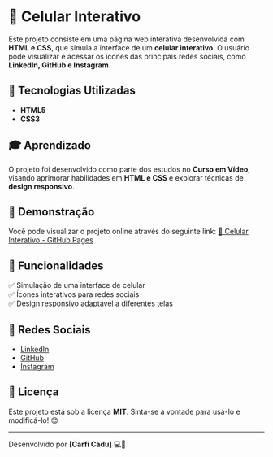 # 📱 Celular Interativo

Este projeto consiste em uma página web interativa desenvolvida com **HTML e CSS**, que simula a interface de um **celular interativo**. O usuário pode visualizar e acessar os ícones das principais redes sociais, como **LinkedIn, GitHub e Instagram**.

## 🚀 Tecnologias Utilizadas
- **HTML5**
- **CSS3**

## 🎓 Aprendizado
O projeto foi desenvolvido como parte dos estudos no **Curso em Vídeo**, visando aprimorar habilidades em **HTML e CSS** e explorar técnicas de **design responsivo**.

## 🔗 Demonstração
Você pode visualizar o projeto online através do seguinte link:
[🔗 Celular Interativo - GitHub Pages](https://caducarfi.github.io/Projeto-social/)

## 📌 Funcionalidades
✅ Simulação de uma interface de celular <br>
✅ Ícones interativos para redes sociais <br>
✅ Design responsivo adaptável a diferentes telas <br>

## 🔗 Redes Sociais
- [LinkedIn](https://www.linkedin.com/in/carlos-eduardo-carfi-1994032ab/)
- [GitHub](https://github.com/CaduCarfi)
- [Instagram](https://www.instagram.com/carficadu/)


## 📄 Licença
Este projeto está sob a licença **MIT**. Sinta-se à vontade para usá-lo e modificá-lo! 😊

---
Desenvolvido por **[Carfi Cadu]** 💻🚀

